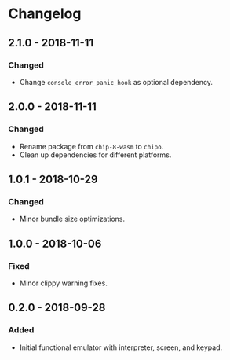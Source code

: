 # Changelog

## 2.1.0 - 2018-11-11

### Changed

- Change `console_error_panic_hook` as optional dependency.

## 2.0.0 - 2018-11-11

### Changed

- Rename package from `chip-8-wasm` to `chipo`.
- Clean up dependencies for different platforms.

## 1.0.1 - 2018-10-29

### Changed

- Minor bundle size optimizations.

## 1.0.0 - 2018-10-06

### Fixed

- Minor clippy warning fixes.

## 0.2.0 - 2018-09-28

### Added

- Initial functional emulator with interpreter, screen, and keypad.
